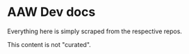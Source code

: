 # AAW Dev docs

Everything here is simply scraped from the respective repos.

This content is not "curated".
